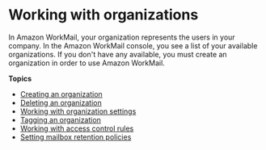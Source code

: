 # Working with organizations<a name="organizations_overview"></a>

In Amazon WorkMail, your organization represents the users in your company\. In the Amazon WorkMail console, you see a list of your available organizations\. If you don't have any available, you must create an organization in order to use Amazon WorkMail\.

**Topics**
+ [Creating an organization](add_new_organization.md)
+ [Deleting an organization](delete_organization.md)
+ [Working with organization settings](org-settings.md)
+ [Tagging an organization](org-tag.md)
+ [Working with access control rules](access-rules.md)
+ [Setting mailbox retention policies](mailbox-retention-policy.md)